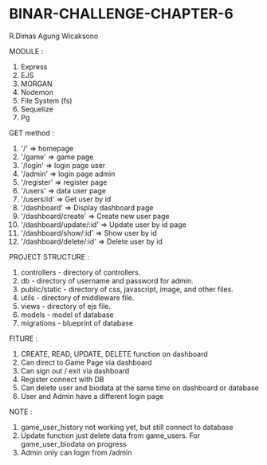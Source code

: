# BINAR-CHALLENGE-CHAPTER-6
R.Dimas Agung Wicaksono

MODULE :
1. Express
2. EJS
3. MORGAN
4. Nodemon
5. File System (fs)
6. Sequelize
7. Pg

GET method :
1. '/' => homepage
2. '/game' => game page
3. '/login' => login page user
4. '/admin' => login page admin
5. '/register' => register page
6. '/users' => data user page
7. '/users/id' => Get user by id
8. '/dashboard' => Display dashboard page
9. '/dashboard/create' => Create new user page
10. '/dashboard/update/:id' => Update user by id page
11. '/dashboard/show/:id' => Show user by id
12. '/dashboard/delete/:id' => Delete user by id


PROJECT STRUCTURE :
1. controllers - directory of controllers.
2. db - directory of username and password for admin.
3. public/static - directory of css, javascript, image, and other files.
4. utils - directory of middleware file.
5. views - directory of ejs file.
6. models - model of database
7. migrations - blueprint of database

FITURE :
1. CREATE, READ, UPDATE, DELETE function on dashboard
2. Can direct to Game Page via dashboard
3. Can sign out / exit via dashboard
4. Register connect with DB
5. Can delete user and biodata at the same time on dashboard or database
6. User and Admin have a different login page

NOTE :
1. game_user_history not working yet, but still connect to database
2. Update function just delete data from game_users. For game_user_biodata on progress
3. Admin only can login from /admin




